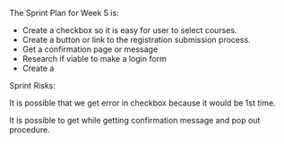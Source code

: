 The Sprint Plan for Week 5 is:
* Create a checkbox so it is easy for user to select courses.
* Create a button or link to the registration submission process.
* Get a confirmation page or message 
* Research if viable to make a login form
* Create a

Sprint Risks:

It is possible that we get error in checkbox because it would be 1st time.

It is possible to get while getting confirmation message and pop out procedure.
